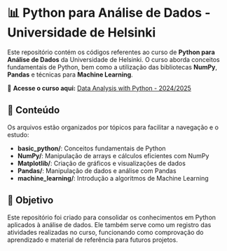 # 📊 Python para Análise de Dados - Universidade de Helsinki

Este repositório contém os códigos referentes ao curso de **Python para Análise de Dados** da Universidade de Helsinki. O curso aborda conceitos fundamentais de Python, bem como a utilização das bibliotecas **NumPy**, **Pandas** e técnicas para **Machine Learning**.

🔗 **Acesse o curso aqui:** [Data Analysis with Python - 2024/2025](https://courses.mooc.fi/org/uh-cs/courses/data-analysis-with-python-2024-2025)

## 📌 Conteúdo

Os arquivos estão organizados por tópicos para facilitar a navegação e o estudo:

- **basic_python/**: Conceitos fundamentais de Python
- **NumPy/**: Manipulação de arrays e cálculos eficientes com NumPy
- **Matplotlib/**: Criação de gráficos e visualizações de dados
- **Pandas/**: Manipulação de dados e análise com Pandas
- **machine_learning/**: Introdução a algoritmos de Machine Learning

## 🎯 Objetivo

Este repositório foi criado para consolidar os conhecimentos em Python aplicados à análise de dados. Ele também serve como um registro das atividades realizadas no curso, funcionando como comprovação do aprendizado e material de referência para futuros projetos.
